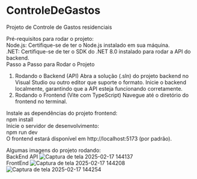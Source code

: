 # ControleDeGastos
Projeto de Controle de Gastos residenciais

Pré-requisitos para rodar o projeto: <br>
Node.js: Certifique-se de ter o Node.js instalado em sua máquina. <br>
.NET: Certifique-se de ter o SDK do .NET 8.0 instalado para rodar a API do backend. <br>
Passo a Passo para Rodar o Projeto <br>
1. Rodando o Backend (API)
Abra a solução (.sln) do projeto backend no Visual Studio ou outro editor que suporte o formato.
Inicie o backend localmente, garantindo que a API esteja funcionando corretamente.
2. Rodando o Frontend (Vite com TypeScript)
Navegue até o diretório do frontend no terminal.

Instale as dependências do projeto frontend: <br>
npm install <br>
Inicie o servidor de desenvolvimento: <br>
npm run dev <br>
O frontend estará disponível em http://localhost:5173 (por padrão). <br>

Algumas imagens do projeto rodando: <br>
BackEnd API
![Captura de tela 2025-02-17 144137](https://github.com/user-attachments/assets/74e57632-1a0e-4755-8971-747affb48284) 
<br>
FrontEnd
![Captura de tela 2025-02-17 144208](https://github.com/user-attachments/assets/37ba6460-9356-4d1d-832c-5146d85f1e7f)
![Captura de tela 2025-02-17 144254](https://github.com/user-attachments/assets/820f0050-33c9-4e2b-915c-b9f9dca61603)
